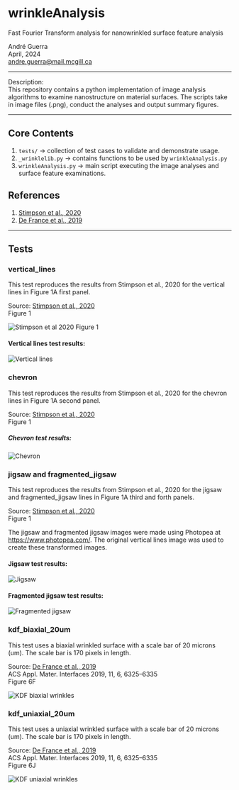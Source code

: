 # wrinkleAnalysis
Fast Fourier Transform analysis for nanowrinkled surface feature analysis

André Guerra \
April, 2024 \
andre.guerra@mail.mcgill.ca  

---
Description: \
This repository contains a python implementation of image analysis algorithms to examine nanostructure on material surfaces. The scripts take in image files (.png), conduct the analyses and output summary figures.

---
## Core Contents
1. `tests/` $\rightarrow$ collection of test cases to validate and demonstrate usage.
2. `_wrinklelib.py` $\rightarrow$ contains functions to be used by `wrinkleAnalysis.py`
3. `wrinkleAnalysis.py` $\rightarrow$ main script executing the image analyses and surface feature examinations.

## References
1. [Stimpson et al., 2020](https://chemrxiv.org/engage/chemrxiv/article-details/60c74e50f96a009895287acf)
2. [De France et al., 2019](https://pubs.acs.org/doi/full/10.1021/acsami.8b16232)

---

## Tests

### vertical_lines

This test reproduces the results from Stimpson et al., 2020 for the vertical lines in Figure 1A first panel.<br>

Source: [Stimpson et al., 2020](https://chemrxiv.org/engage/chemrxiv/article-details/60c74e50f96a009895287acf)<br>
Figure 1<br>

![Stimpson et al 2020 Figure 1](./stimpsonetal2020_fig1.png)

#### Vertical lines test results:
![Vertical lines](tests/vertical_lines/figures/verticalLines_summary.png)

### chevron

This test reproduces the results from Stimpson et al., 2020 for the chevron lines in Figure 1A second panel.<br>

Source: [Stimpson et al., 2020](https://chemrxiv.org/engage/chemrxiv/article-details/60c74e50f96a009895287acf)<br>
Figure 1<br>

##### Chevron test results:
![Chevron](tests/chevron/figures/chevron_summary.png)

### jigsaw and fragmented_jigsaw

This test reproduces the results from Stimpson et al., 2020 for the jigsaw and fragmented_jigsaw lines in Figure 1A third and forth panels.<br>

Source: [Stimpson et al., 2020](https://chemrxiv.org/engage/chemrxiv/article-details/60c74e50f96a009895287acf)<br>
Figure 1<br>

The jigsaw and fragmented jigsaw images were made using Photopea at https://www.photopea.com/. The original vertical lines image was used to create these transformed images.<br>

#### Jigsaw test results:
![Jigsaw](tests/jigsaw/figures/jigsaw_summary.png)

#### Fragmented jigsaw test results:
![Fragmented jigsaw](tests/fragmented_jigsaw/figures/frag_jigsaw_summary.png)

### kdf_biaxial_20um

This test uses a biaxial wrinkled surface with a scale bar of 20 microns (um). The scale bar is 170 pixels in length.<br>

Source: [De France et al., 2019](https://pubs.acs.org/doi/full/10.1021/acsami.8b16232)<br>
ACS Appl. Mater. Interfaces 2019, 11, 6, 6325–6335<br>
Figure 6F

![KDF biaxial wrinkles](tests/kdf_biaxial_20um/figures/kdf_biaxial_20um_summary.png)

### kdf_uniaxial_20um

This test uses a uniaxial wrinkled surface with a scale bar of 20 microns (um). The scale bar is 170 pixels in length.<br>

Source: [De France et al., 2019](https://pubs.acs.org/doi/full/10.1021/acsami.8b16232)<br>
ACS Appl. Mater. Interfaces 2019, 11, 6, 6325–6335<br>
Figure 6J

![KDF uniaxial wrinkles](tests/kdf_uniaxial_20um/figures/kdf_uniaxial_20um_summary.png)